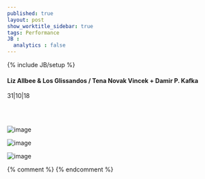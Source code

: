 ```yaml
---
published: true
layout: post
show_worktitle_sidebar: true
tags: Performance
JB :
  analytics : false
---
```


{% include JB/setup %}




<p>
<h4>Liz Allbee & Los Glissandos / Tena Novak Vincek + Damir P. Kafka</h4>
31|10|18<br />


<br /><br />
</p><p>
<img src="{{ site.url }}/images/liz_allbee.jpg" alt="image">
</p><p>
<img src="{{ site.url }}/images/glissandos.jpg" alt="image">
</p><p>
<img src="{{ site.url }}/images/kafka.jpg" alt="image">	
</p>



{% comment %}
{% endcomment %}
